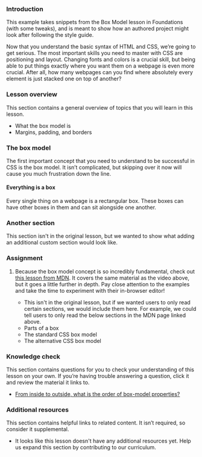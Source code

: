 ### Introduction

This example takes snippets from the Box Model lesson in Foundations (with some tweaks), and is meant to show how an authored project might look after following the style guide.

Now that you understand the basic syntax of HTML and CSS, we’re going to get serious. The most important skills you need to master with CSS are positioning and layout. Changing fonts and colors is a crucial skill, but being able to put things exactly where you want them on a webpage is even more crucial. After all, how many webpages can you find where absolutely every element is just stacked one on top of another?

### Lesson overview

This section contains a general overview of topics that you will learn in this lesson.

- What the box model is
- Margins, padding, and borders

### The box model

The first important concept that you need to understand to be successful in CSS is the box model. It isn’t complicated, but skipping over it now will cause you much frustration down the line.

<div class="lesson-note" markdown="1">
<h4>Everything is a box </h4>
Every single thing on a webpage is a rectangular box. These boxes can have other boxes in them and can sit alongside one another. 
</div>

### Another section 

This section isn't in the original lesson, but we wanted to show what adding an additional custom section would look like.

### Assignment

<div class="lesson-content__panel" markdown="1">

1. Because the box model concept is so incredibly fundamental, check out [this lesson from MDN](#). It covers the same material as the video above, but it goes a little further in depth. Pay close attention to the examples and take the time to experiment with their in-browser editor!

   - This isn't in the original lesson, but if we wanted users to only read certain sections, we would include them here. For example, we could tell users to only read the below sections in the MDN page linked above.
   - Parts of a box
   - The standard CSS box model
   - The alternative CSS box model
</div>

### Knowledge check

This section contains questions for you to check your understanding of this lesson on your own. If you’re having trouble answering a question, click it and review the material it links to.

- [From inside to outside, what is the order of box-model properties?](#the-box-model)

### Additional resources

This section contains helpful links to related content. It isn’t required, so consider it supplemental.

- It looks like this lesson doesn't have any additional resources yet. Help us expand this section by contributing to our curriculum.
